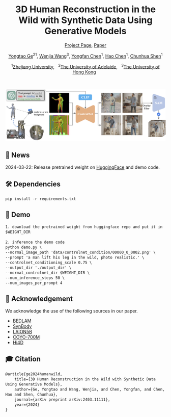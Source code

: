 <div align="center">
<h1>
3D Human Reconstruction in the Wild with Synthetic Data Using Generative Models
</h1>

[Project Page](https://yongtaoge.github.io/projects/humanwild/), [Paper](https://arxiv.org/abs/2403.11111)

[Yongtao Ge]()<sup>2</sup><sup>1</sup>, [Wenjia Wang]()<sup>3</sup>, [Yongfan Chen]()<sup>1</sup>, [Hao Chen]()<sup>1</sup>, [Chunhua Shen]()<sup>1</sup>

<sup>1</sup>[Zhejiang University](https://www.zju.edu.cn/english/), &nbsp;
<sup>2</sup>[The University of Adelaide](https://www.adelaide.edu.au/aiml/), &nbsp;
<sup>3</sup>[The University of Hong Kong](https://www.hku.hk/) &nbsp;


</div>
<br/>
  
![demo_vid](assets/pipeline.png)

## 📢 News
2024-03-22: Release pretrained weight on [HuggingFace](https://huggingface.co/geyongtao/HumanWild) and demo code. <br>

## 🛠️ Dependencies
```
pip install -r requirements.txt
```

## 🚀 Demo
```
1. download the pretrained weight from huggingface repo and put it in $WEIGHT_DIR

2. inference the demo code
python demo.py \
--normal_image_path 'data/controlnet_condition/00000_0_0002.png' \
--prompt 'a man lift his leg in the wild, photo realistic.' \
--controlnet_conditioning_scale 0.75 \
--output_dir './output_dir' \
--normal_controlnet_dir $WEIGHT_DIR \
--num_inference_steps 50 \
--num_images_per_prompt 4
```

## 🌟 Acknowledgement

We acknowledge the use of the following sources in our paper.

- [BEDLAM](https://bedlam.is.tue.mpg.de/index.html)
- [SynBody](https://synbody.github.io/)
- [LAION5B](https://laion.ai/blog/laion-5b/)
- [COYO-700M](https://github.com/kakaobrain/coyo-dataset)
- [Hi4D](https://yifeiyin04.github.io/Hi4D/)

## 🎓 Citation
```
@article{ge2024humanwild,
    title={3D Human Reconstruction in the Wild with Synthetic Data Using Generative Models},
    author={Ge, Yongtao and Wang, Wenjia, and Chen, Yongfan, and Chen, Hao and Shen, Chunhua},
    journal={arXiv preprint arXiv:2403.11111},
    year={2024}
}
```



